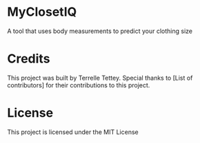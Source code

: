 # MyClosetIQ
A tool that uses body measurements to predict your clothing size

# Credits

This project was built by Terrelle Tettey. Special thanks to [List of contributors] for their contributions to this project.

# License

This project is licensed under the MIT License
